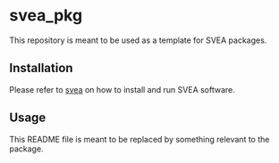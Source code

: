 # svea_pkg

This repository is meant to be used as a template for SVEA packages.

## Installation

Please refer to [svea](https://github.com/KTH-SML/svea) on how to install and
run SVEA software.

## Usage

This README file is meant to be replaced by something relevant to the package.

